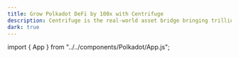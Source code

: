 ```yaml
---
title: Grow Polkadot DeFi by 100x with Centrifuge
description: Centrifuge is the real-world asset bridge bringing trillions in hard assets to the Polkadot ecosystem
dark: true
---
```


import { App } from "../../components/Polkadot/App.js";

<App />
